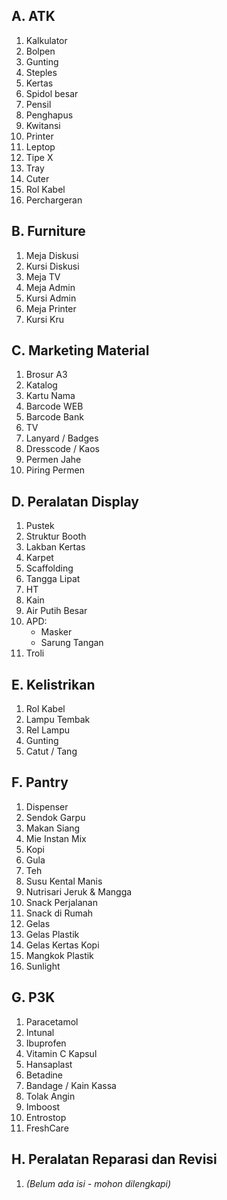 ## A. ATK
1. Kalkulator  
2. Bolpen  
3. Gunting  
4. Steples  
5. Kertas  
6. Spidol besar  
7. Pensil  
8. Penghapus  
9. Kwitansi  
10. Printer  
11. Leptop  
12. Tipe X  
13. Tray  
14. Cuter  
15. Rol Kabel  
16. Perchargeran  

## B. Furniture
1. Meja Diskusi  
2. Kursi Diskusi  
3. Meja TV  
4. Meja Admin  
5. Kursi Admin  
6. Meja Printer  
7. Kursi Kru  

## C. Marketing Material
1. Brosur A3  
2. Katalog  
3. Kartu Nama  
4. Barcode WEB  
5. Barcode Bank  
6. TV  
7. Lanyard / Badges  
8. Dresscode / Kaos  
9. Permen Jahe  
10. Piring Permen  

## D. Peralatan Display
1. Pustek  
2. Struktur Booth  
3. Lakban Kertas  
4. Karpet  
5. Scaffolding  
6. Tangga Lipat  
7. HT  
8. Kain  
9. Air Putih Besar  
10. APD:
    - Masker  
    - Sarung Tangan  
11. Troli  

## E. Kelistrikan
1. Rol Kabel  
2. Lampu Tembak  
3. Rel Lampu  
4. Gunting  
5. Catut / Tang  

## F. Pantry
1. Dispenser  
2. Sendok Garpu  
3. Makan Siang  
4. Mie Instan Mix  
5. Kopi  
6. Gula  
7. Teh  
8. Susu Kental Manis  
9. Nutrisari Jeruk & Mangga  
10. Snack Perjalanan  
11. Snack di Rumah  
12. Gelas  
13. Gelas Plastik  
14. Gelas Kertas Kopi  
15. Mangkok Plastik  
16. Sunlight  

## G. P3K
1. Paracetamol  
2. Intunal  
3. Ibuprofen  
4. Vitamin C Kapsul  
5. Hansaplast  
6. Betadine  
7. Bandage / Kain Kassa  
8. Tolak Angin  
9. Imboost  
10. Entrostop  
11. FreshCare  

## H. Peralatan Reparasi dan Revisi
1. *(Belum ada isi - mohon dilengkapi)*